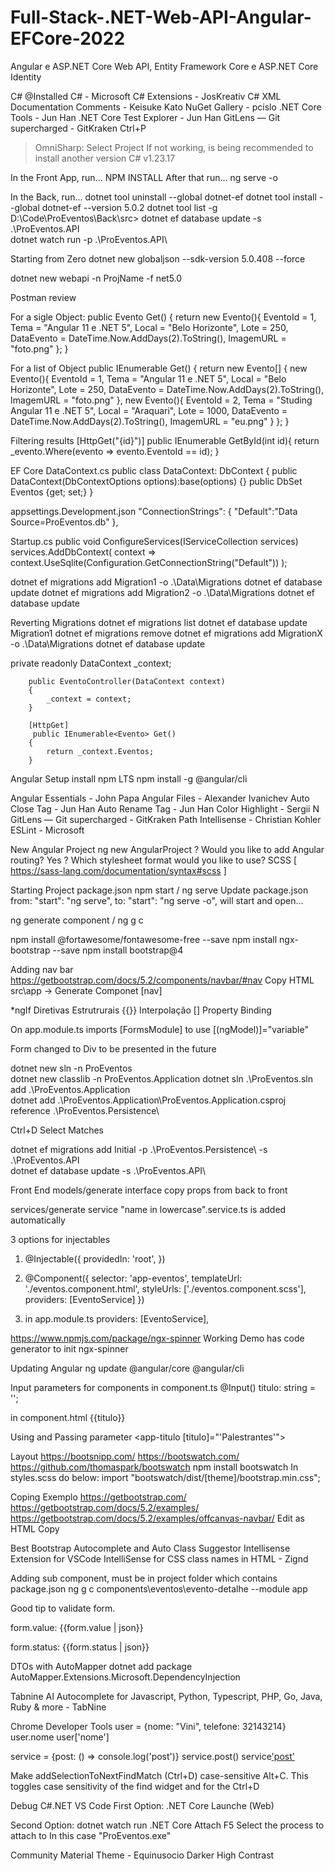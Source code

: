 # Full-Stack-.NET-Web-API-Angular-EFCore-2022

Angular e ASP.NET Core Web API, Entity Framework Core e ASP.NET Core Identity

C# @Installed
C# - Microsoft
C# Extensions - JosKreativ
C# XML Documentation Comments - Keisuke Kato
NuGet Gallery - pcislo
.NET Core Tools - Jun Han
.NET Core Test Explorer - Jun Han
GitLens — Git supercharged - GitKraken
Ctrl+P

> OmniSharp: Select Project
> If not working, is being recommended to install another version
> C# v1.23.17

In the Front App, run...
NPM INSTALL
After that run...
ng serve -o

In the Back, run...
dotnet tool uninstall --global dotnet-ef
dotnet tool install --global dotnet-ef --version 5.0.2
dotnet tool list -g
D:\Code\ProEventos\Back\src> dotnet ef database update -s .\ProEventos.API\
dotnet watch run -p .\ProEventos.API\

Starting from Zero
dotnet new globaljson --sdk-version 5.0.408 --force

dotnet new webapi -n ProjName -f net5.0

Postman review

For a sigle Object:
public Evento Get()
{
return new Evento(){
EventoId = 1,
Tema = "Angular 11 e .NET 5",
Local = "Belo Horizonte",
Lote = 250,
DataEvento = DateTime.Now.AddDays(2).ToString(),
ImagemURL = "foto.png"
};
}

For a list of Object
public IEnumerable<Evento> Get()
{
return new Evento[] {
new Evento(){
EventoId = 1,
Tema = "Angular 11 e .NET 5",
Local = "Belo Horizonte",
Lote = 250,
DataEvento = DateTime.Now.AddDays(2).ToString(),
ImagemURL = "foto.png"
},
new Evento(){
EventoId = 2,
Tema = "Studing Angular 11 e .NET 5",
Local = "Araquari",
Lote = 1000,
DataEvento = DateTime.Now.AddDays(2).ToString(),
ImagemURL = "eu.png"
}
};
}

Filtering results
[HttpGet("{id}")]
public IEnumerable<Evento> GetById(int id){
return \_evento.Where(evento => evento.EventoId == id);
}

EF Core
DataContext.cs
public class DataContext: DbContext
{
public DataContext(DbContextOptions<DataContext> options):base(options) {}
public DbSet<Evento> Eventos {get; set;}
}

appsettings.Development.json
"ConnectionStrings": {
"Default":"Data Source=ProEventos.db"
},

Startup.cs
public void ConfigureServices(IServiceCollection services)
services.AddDbContext<DataContext>(
context => context.UseSqlite(Configuration.GetConnectionString("Default"))
);

dotnet ef migrations add Migration1 -o .\Data\Migrations
dotnet ef database update
dotnet ef migrations add Migration2 -o .\Data\Migrations
dotnet ef database update

Reverting Migrations
dotnet ef migrations list
dotnet ef database update Migration1
dotnet ef migrations remove
dotnet ef migrations add MigrationX -o .\Data\Migrations
dotnet ef database update

private readonly DataContext \_context;

        public EventoController(DataContext context)
        {
            _context = context;
        }

        [HttpGet]
         public IEnumerable<Evento> Get()
        {
            return _context.Eventos;
        }

Angular Setup
install npm LTS
npm install -g @angular/cli

Angular Essentials - John Papa
Angular Files - Alexander Ivanichev
Auto Close Tag - Jun Han
Auto Rename Tag - Jun Han
Color Highlight - Sergii N
GitLens — Git supercharged - GitKraken
Path Intellisense - Christian Kohler
ESLint - Microsoft

New Angular Project
ng new AngularProject
? Would you like to add Angular routing? Yes
? Which stylesheet format would you like to use? SCSS [ https://sass-lang.com/documentation/syntax#scss ]

Starting Project
package.json
npm start / ng serve
Update package.json
from: "start": "ng serve", to: "start": "ng serve -o", will start and open...

ng generate component / ng g c

npm install @fortawesome/fontawesome-free --save
npm install ngx-bootstrap --save
npm install bootstrap@4

Adding nav bar
https://getbootstrap.com/docs/5.2/components/navbar/#nav
Copy HTML
src\app -> Generate Componet [nav]

\*ngIf Diretivas Estrutrurais
{{}} Interpolação
[] Property Binding

On app.module.ts
imports [FormsModule] to use [(ngModel)]="variable"

Form changed to Div to be presented in the future

dotnet new sln -n ProEventos  
dotnet new classlib -n ProEventos.Application
dotnet sln .\ProEventos.sln add .\ProEventos.Application\
dotnet add .\ProEventos.Application\ProEventos.Application.csproj reference .\ProEventos.Persistence\

Ctrl+D Select Matches

dotnet ef migrations add Initial -p .\ProEventos.Persistence\ -s .\ProEventos.API\
dotnet ef database update -s .\ProEventos.API\

Front End
models/generate interface
copy props from back to front

services/generate service
"name in lowercase".service.ts is added automatically

3 options for injectables

1.  @Injectable({
    providedIn: 'root',
    })

2.  @Component({
    selector: 'app-eventos',
    templateUrl: './eventos.component.html',
    styleUrls: ['./eventos.component.scss'],
    providers: [EventoService]
    })
3.  in app.module.ts
    providers: [EventoService],

https://www.npmjs.com/package/ngx-spinner
Working Demo has code generator to init ngx-spinner

Updating Angular
ng update @angular/core @angular/cli

Input parameters for components
in component.ts
@Input() titulo: string = '';

in component.html
{{titulo}}

Using and Passing parameter
<app-titulo [titulo]="'Palestrantes'"></app-titulo>

Layout
https://bootsnipp.com/
https://bootswatch.com/
https://github.com/thomaspark/bootswatch
npm install bootswatch
In styles.scss do below:
import "bootswatch/dist/[theme]/bootstrap.min.css";

Coping Exemplo
https://getbootstrap.com/
https://getbootstrap.com/docs/5.2/examples/
https://getbootstrap.com/docs/5.2/examples/offcanvas-navbar/
Edit as HTML
Copy

Best Bootstrap Autocomplete and Auto Class Suggestor Intellisense Extension for VSCode
IntelliSense for CSS class names in HTML - Zignd

Adding sub component, must be in project folder which contains package.json
ng g c components\eventos\evento-detalhe --module app

Good tip to validate form.

<p>form.value: {{form.value | json}}</p>
<p>form.status: {{form.status | json}}</p>

DTOs with AutoMapper
dotnet add package AutoMapper.Extensions.Microsoft.DependencyInjection

Tabnine AI Autocomplete for Javascript, Python, Typescript, PHP, Go, Java, Ruby & more - TabNine

Chrome Developer Tools
user = {nome: "Vini", telefone: 32143214}
user.nome
user['nome']

service = {post: () => console.log('post')}
service.post()
service['post']()

Make addSelectionToNextFindMatch (Ctrl+D) case-sensitive
Alt+C. This toggles case sensitivity of the find widget and for the Ctrl+D

Debug C#.NET VS Code
First Option:
.NET Core Launche (Web)

Second Option:
dotnet watch run
.NET Core Attach
F5
Select the process to attach to
In this case "ProEventos.exe"

Community Material Theme - Equinusocio
Darker High Contrast
